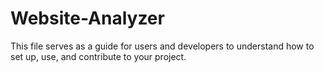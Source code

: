 # Website-Analyzer
This file serves as a guide for users and developers to understand how to set up, use, and contribute to your project. 
